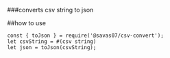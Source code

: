 ###converts csv string to json

##how to use

```
const { toJson } = require('@savas07/csv-convert');
let csvString = #(csv string)
let json = toJson(csvString);
```
